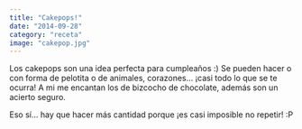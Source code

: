 ```yaml
---
title: "Cakepops!"
date: "2014-09-28"
category: "receta"
image: "cakepop.jpg"
---
```


Los cakepops son una idea perfecta para cumpleaños :)
Se pueden hacer o con forma de pelotita o de animales, corazones... ¡casi todo lo que se te ocurra! A mi me encantan los de bizcocho de chocolate, además son un acierto seguro.

Eso sí... hay que hacer más cantidad porque ¡es casi imposible no repetir! :P
